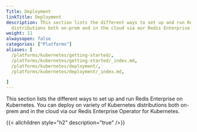 ```yaml
---
Title: Deployment
linkTitle: Deployment
description: This section lists the different ways to set up and run Redis Enterprise on Kubernetes. You can deploy on variety of Kubernetes   
  distributions both on-prem and in the cloud via our Redis Enterprise Operator for Kubernetes.
weight: 11
alwaysopen: false
categories: ["Platforms"]
aliases: [
  /platforms/kubernetes/getting-started/,
  /platforms/kubernetes/getting-started/_index.md,
  /platforms/kubernetes/deployment/,
  /platforms/kubernetes/deployment/_index.md,

]
---
```


This section lists the different ways to set up and run Redis Enterprise on Kubernetes. You can deploy on variety of Kubernetes distributions both on-prem and in the cloud via our Redis Enterprise Operator for Kubernetes.

{{< allchildren style="h2" description="true" />}}
